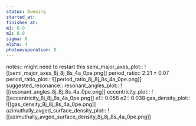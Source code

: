 ```yaml
---
status: Queuing
started_at:
finishes_at:
m1: 8.0
m2: 8.0
sigma: 8
alpha: 4
photoevaporation: 0
---
```


notes:: might need to restart this
semi_major_axes_plot:: ![[semi_major_axes_8j_8j_8s_4a_0pe.png]]
period_ratio:: 2.21 ± 0.07
period_ratio_plot:: ![[period_ratio_8j_8j_8s_4a_0pe.png]]
suggested_resonance:: 
resonant_angles_plot:: ![[resonant_angles_8j_8j_8s_4a_0pe.png]]
eccentricity_plot:: ![[eccentricity_8j_8j_8s_4a_0pe.png]]
e1:: 0.058
e2:: 0.038
gas_density_plot:: ![[gas_density_8j_8j_8s_4a_0pe.png]]
azimuthally_avged_surface_density_plot:: ![[azimuthally_avged_surface_density_8j_8j_8s_4a_0pe.png]]
